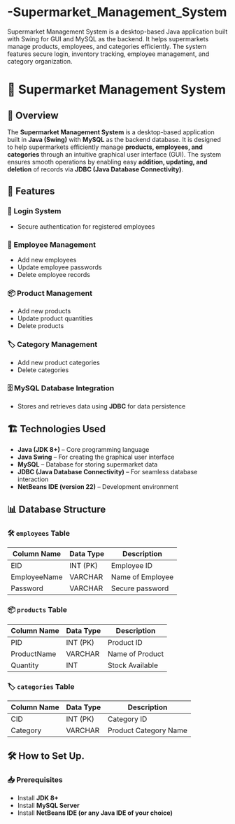 # -Supermarket_Management_System
Supermarket Management System is a desktop-based Java application built with Swing for GUI and MySQL as the backend. It helps supermarkets manage products, employees, and categories efficiently. The system features secure login, inventory tracking, employee management, and category organization.

# 🛒 Supermarket Management System

## 📌 Overview
The **Supermarket Management System** is a desktop-based application built in **Java (Swing)** with **MySQL** as the backend database. It is designed to help supermarkets efficiently manage **products, employees, and categories** through an intuitive graphical user interface (GUI). The system ensures smooth operations by enabling easy **addition, updating, and deletion** of records via **JDBC (Java Database Connectivity)**.

## 🚀 Features
### 🔐 Login System
- Secure authentication for registered employees  

### 👥 Employee Management
- Add new employees  
- Update employee passwords  
- Delete employee records  

### 📦 Product Management
- Add new products  
- Update product quantities  
- Delete products  

### 🏷️ Category Management
- Add new product categories  
- Delete categories  

### 🗄️ MySQL Database Integration
- Stores and retrieves data using **JDBC** for data persistence  

## 🏗️ Technologies Used
- **Java (JDK 8+)** – Core programming language  
- **Java Swing** – For creating the graphical user interface  
- **MySQL** – Database for storing supermarket data  
- **JDBC (Java Database Connectivity)** – For seamless database interaction  
- **NetBeans IDE (version 22)** – Development environment  

## 📊 Database Structure
### 🛠️ `employees` Table
| Column Name  | Data Type   | Description           |
|-------------|------------|----------------------|
| EID         | INT (PK)   | Employee ID         |
| EmployeeName | VARCHAR   | Name of Employee    |
| Password    | VARCHAR   | Secure password     |

### 📦 `products` Table
| Column Name  | Data Type   | Description       |
|-------------|------------|------------------|
| PID         | INT (PK)   | Product ID       |
| ProductName | VARCHAR   | Name of Product  |
| Quantity    | INT       | Stock Available  |

### 🏷️ `categories` Table
| Column Name  | Data Type   | Description            |
|-------------|------------|-----------------------|
| CID         | INT (PK)   | Category ID          |
| Category    | VARCHAR   | Product Category Name |

## 🛠️ How to Set Up.
### 📥 Prerequisites
- Install **JDK 8+**  
- Install **MySQL Server**  
- Install **NetBeans IDE (or any Java IDE of your choice)**  



